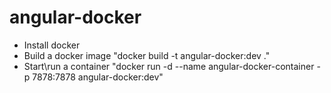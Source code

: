 # angular-docker

- Install docker
- Build a docker image
    "docker build -t angular-docker:dev ."
- Start\run a container
    "docker run -d --name angular-docker-container -p 7878:7878 angular-docker:dev"